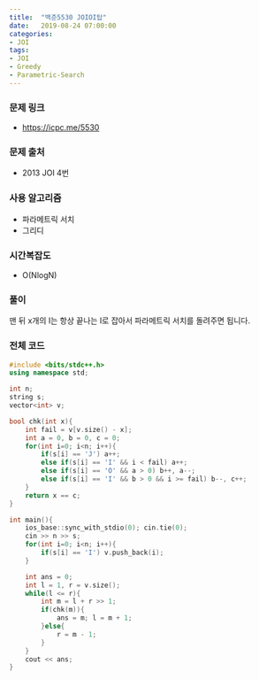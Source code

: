 ```yaml
---
title:  "백준5530 JOIOI탑"
date:   2019-08-24 07:00:00
categories:
- JOI
tags:
- JOI
- Greedy
- Parametric-Search
---
```


### 문제 링크
* https://icpc.me/5530

### 문제 출처
* 2013 JOI 4번

### 사용 알고리즘
* 파라메트릭 서치
* 그리디

### 시간복잡도
* O(NlogN)

### 풀이
맨 뒤 x개의 I는 항상 끝나는 I로 잡아서 파라메트릭 서치를 돌려주면 됩니다.

### 전체 코드
```cpp
#include <bits/stdc++.h>
using namespace std;

int n;
string s;
vector<int> v;

bool chk(int x){
	int fail = v[v.size() - x];
	int a = 0, b = 0, c = 0;
	for(int i=0; i<n; i++){
		if(s[i] == 'J') a++;
		else if(s[i] == 'I' && i < fail) a++;
		else if(s[i] == 'O' && a > 0) b++, a--;
		else if(s[i] == 'I' && b > 0 && i >= fail) b--, c++;
	}
	return x == c;
}

int main(){
	ios_base::sync_with_stdio(0); cin.tie(0);
	cin >> n >> s;
	for(int i=0; i<n; i++){
		if(s[i] == 'I') v.push_back(i);
	}

	int ans = 0;
	int l = 1, r = v.size();
	while(l <= r){
		int m = l + r >> 1;
		if(chk(m)){
			ans = m; l = m + 1;
		}else{
			r = m - 1;
		}
	}
	cout << ans;
}
```
